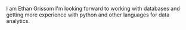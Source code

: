 

I am Ethan Grissom
I'm looking forward to working with databases and getting more experience with python and other languages for data analytics.
